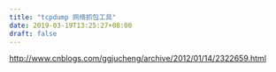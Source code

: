 ```yaml
---
title: "tcpdump 网络抓包工具"
date: 2019-03-19T13:25:27+08:00
draft: false
---
```


http://www.cnblogs.com/ggjucheng/archive/2012/01/14/2322659.html
